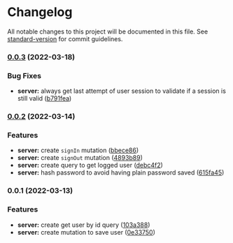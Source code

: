 # Changelog

All notable changes to this project will be documented in this file. See [standard-version](https://github.com/conventional-changelog/standard-version) for commit guidelines.

### [0.0.3](https://github.com/samuelsilvadev/auth-with-graphql/compare/server@v0.0.2...server@v0.0.3) (2022-03-18)


### Bug Fixes

* **server:** always get last attempt of user session to validate if a session is still valid ([b791fea](https://github.com/samuelsilvadev/auth-with-graphql/commit/b791fea3a7f4cc12705ad8c05ea05bd4eefd304a))

### [0.0.2](https://github.com/samuelsilvadev/auth-with-graphql/compare/server@v0.0.1...server@v0.0.2) (2022-03-14)


### Features

* **server:** create `signIn` mutation ([bbece86](https://github.com/samuelsilvadev/auth-with-graphql/commit/bbece8630e2cf436df7427e217b1223ac0f504d0))
* **server:** create `signOut` mutation ([4893b89](https://github.com/samuelsilvadev/auth-with-graphql/commit/4893b89f3f64a8aa33dc83eff69631a61a54131f))
* **server:** create query to get logged user ([debc4f2](https://github.com/samuelsilvadev/auth-with-graphql/commit/debc4f28793b03f0a48a614b8023fb97976ec777))
* **server:** hash password to avoid having plain password saved ([615fa45](https://github.com/samuelsilvadev/auth-with-graphql/commit/615fa45677a396518b0d91d2b5eaa165902f9c98))

### 0.0.1 (2022-03-13)


### Features

* **server:** create get user by id query ([103a388](https://github.com/samuelsilvadev/auth-with-graphql/commit/103a388f173be6d706fda4fbb2c4ff41177d6887))
* **server:** create mutation to save user ([0e33750](https://github.com/samuelsilvadev/auth-with-graphql/commit/0e33750587162a8dd69679ecef1f42f632332475))
